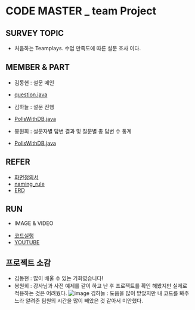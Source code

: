 # CODE MASTER _ team Project
## SURVEY TOPIC
- 처음하는 Teamplays. 수업 만족도에 따른 설문 조사 이다.

## MEMBER & PART
- 김동현 : 설문 메인
* [question.java](./src/SURVEY_code%20master/question.java)

- 김하늘 : 설문 진행
* [PollsWithDB.java](./src/SURVEY_code%20master/PollsWithDB.java)

- 봉원희 : 설문자별 답변 결과 및 질문별 총 답변 수 통계
* [PollsWithDB.java](./src/SURVEY_code%20master/PollsWithDB.java)

## REFER
 - [화면정의서](./src/SURVEY_code%20master/%ED%99%94%EB%A9%B4%EC%A0%95%EC%9D%98%EC%84%9C_%EC%BD%94%EB%93%9C%EB%A7%88%EC%8A%A4%ED%84%B0.pdf)
 - [naming_rule](./src/SURVEY_code%20master/Naming_Rule_%EC%BD%94%EB%93%9C%EB%A7%88%EC%8A%A4%ED%84%B0.pdf)
 - [ERD](./src/SURVEY_code%20master/SURVEY.vuerd)

## RUN
- IMAGE & VIDEO
 * [코드실행](./src/SURVEY_codemaster/run.PNG)
 * [YOUTUBE](https://www.youtube.com/watch?v=tNcqNho6NTs)

## 프로젝트 소감
 - 김동현 : 많이 배울 수 있는 기회였습니다!
 - 봉원희 : 강사님과 사전 예제를 같이 하고 난 후 프로젝트를 확인 해봤지만 실제로 적용하는 것은 어려웠다. 
 ![image](https://github.com/kimskkkkky/toys_javas/assets/132973456/58810b85-0b22-4877-a6a7-7d1a878f02b3)
 김하늘 : 도움을 많이 받았지만 내 코드를 봐주느라 알려준 팀원의 시간을 많이 빼았은 것 같아서 미안했다.
